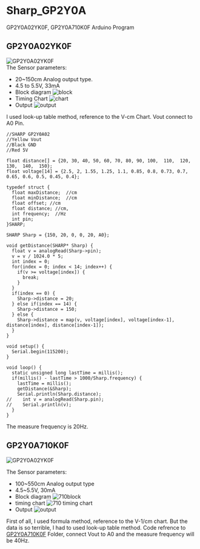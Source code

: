 # Sharp_GP2Y0A
GP2Y0A02YK0F, GP2Y0A710K0F Arduino Program  


## GP2Y0A02YK0F
![GP2Y0A02YK0F](/GP2Y0A02YK0F/GP2Y0A02YK0F.png)  
The Sensor parameters:  
- 20~150cm Analog output type.  
- 4.5 to 5.5V, 33mA
- Block diagram ![block](/GP2Y0A02YK0F/02_block_diagram.png) 
- Timing Chart ![chart](/GP2Y0A02YK0F/02_timing_chart.png)  
- Output ![output](/GP2Y0A02YK0F/02_output.png)  

I used look-up table method, reference to the V-cm Chart. Vout connect to A0 Pin.    

```Arduino
//SHARP GP2Y0A02
//Yellow Vout
//Black GND
//Red 5V

float distance[] = {20, 30, 40, 50, 60, 70, 80, 90, 100,  110,  120,  130,  140,  150};
float voltage[14] = {2.5, 2, 1.55, 1.25, 1.1, 0.85, 0.8, 0.73, 0.7, 0.65, 0.6, 0.5, 0.45, 0.4};

typedef struct {
  float maxDistance;  //cm
  float minDistance;  //cm
  float offset; //cm
  float distance; //cm, 
  int frequency;  //Hz
  int pin;
}SHARP;

SHARP Sharp = {150, 20, 0, 0, 20, A0};

void getDistance(SHARP* Sharp) {
  float v = analogRead(Sharp->pin);
  v = v / 1024.0 * 5;
  int index = 0;
  for(index = 0; index < 14; index++) {
    if(v >= voltage[index]) {
      break;
    }
  }
  if(index == 0) {
    Sharp->distance = 20;
  } else if(index == 14) {
    Sharp->distance = 150;
  } else {
    Sharp->distance = map(v, voltage[index], voltage[index-1], distance[index], distance[index-1]);
  }
}

void setup() {
  Serial.begin(115200);
}

void loop() {
  static unsigned long lastTime = millis();
  if(millis() - lastTime > 1000/Sharp.frequency) {
    lastTime = millis();
    getDistance(&Sharp);
    Serial.println(Sharp.distance);
//    int v = analogRead(Sharp.pin);
//    Serial.println(v);
  }  
}
```

The measure frequency is 20Hz.  



## GP2Y0A710K0F
![GP2Y0A02YK0F](/GP2Y0A710K0F/GP2Y0A02YK0F.png)  

The Sensor parameters:  

- 100~550cm Analog output type  
- 4.5~5.5V, 30mA
- Block diagram ![710block](/GP2Y0A710K0F/710_block_diagram.png)  
- timing chart ![710 timing chart](/GP2Y0A710K0F/710_timing_chart.png)  
- Output ![output](/GP2Y0A710K0F/710_output.png)  

First of all, I used formula method, reference to the V-1/cm chart. But the data is so terrible, I had to used look-up table method. Code refrence to [GP2Y0A710K0F](/GP2Y0A710K0F) Folder, connect Vout to A0 and the measure frequency will be 40Hz.   
 